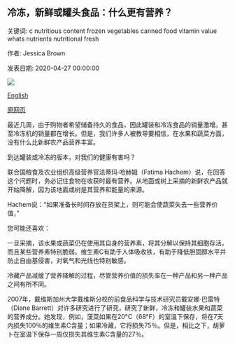 ## 冷冻，新鲜或罐头食品：什么更有营养？

关键词: c nutritious content frozen vegetables canned food vitamin value whats nutrients nutritional fresh

作者: Jessica Brown

发表日期: 2020-04-27 00:00:00

![](https://ichef.bbci.co.uk/wwfeatures/live/624_351/images/live/p0/8b/m4/p08bm49w.jpg)

[English](Frozen%2C%20fresh%20or%20canned%20food%3A%20What%E2%80%99s%20more%20nutritious%3F.md)

[原网页](https://www.bbc.com/future/article/20200427-frozen-fresh-or-canned-food-whats-more-nutritious)

最近几周，由于购物者希望储备持久的食品，因此罐装和冷冻食品的销量激增。甚至冷冻机的销量都在增长。但是，我们许多人被教导要相信，在水果和蔬菜方面，没有什么比新鲜农产品营养丰富。

到达罐装或冷冻的版本，对我们的健康有害吗？

联合国粮食及农业组织高级营养官法蒂玛·哈赫姆（Fatima Hachem）说，在回答这个问题时，务必记住食物在收获时最有营养。从地面或树上采摘的新鲜农产品就开始降解，因为该地面或树是其营养和能量的来源。

Hachem说：“如果准备长时间存放在货架上，则可能会使蔬菜失去一些营养价值，”

您可能还喜欢：

一旦采摘，该水果或蔬菜仍在使用其自身的营养素，将其分解以保持其细胞存活。而且某些营养素特别脆弱。维生素C有助于人体吸收铁，有助于降低胆固醇水平并防止自由基侵害，对氧气和光线也特别敏感。

冷藏产品减缓了营养降解的过程，尽管营养价值的损失率在一种产品和另一种产品之间有所不同。

2007年，戴维斯加州大学戴维斯分校的前食品科学与技术研究员戴安娜·巴雷特（Diane Barrett）对许多研究进行了研究，研究了新鲜，冷冻和罐装水果和蔬菜的营养成分。她发现，例如，菠菜如果在20°C（68°F）的室温下保存，将在7天内损失100％的维生素C含量；如果冷藏，它将损失75％。但是，相比之下，胡萝卜在室温下保存一周仅损失其维生素C含量的27％。